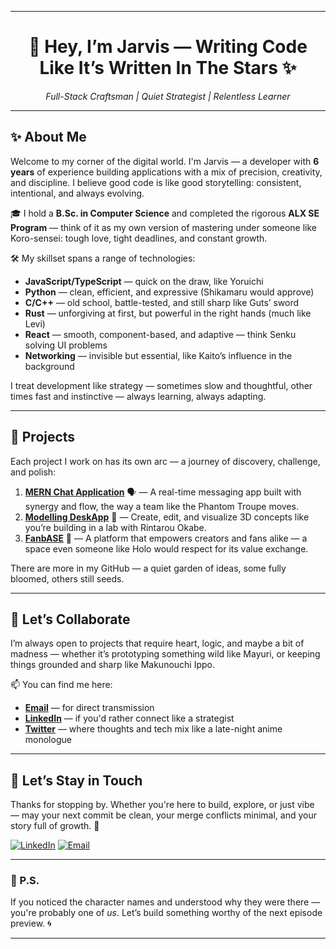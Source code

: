 
---

<!-- Main Header -->
<h1 align="center">👋 Hey, I’m Jarvis — Writing Code Like It’s Written In The Stars ✨</h1>
<p align="center">
  <em>Full-Stack Craftsman | Quiet Strategist | Relentless Learner</em>
</p>

---

<!-- About Me Section -->
## ✨ About Me

Welcome to my corner of the digital world. I'm Jarvis — a developer with **6 years** of experience building applications with a mix of precision, creativity, and discipline. I believe good code is like good storytelling: consistent, intentional, and always evolving.

🎓 I hold a **B.Sc. in Computer Science** and completed the rigorous **ALX SE Program** — think of it as my own version of mastering under someone like Koro-sensei: tough love, tight deadlines, and constant growth.

🛠️ My skillset spans a range of technologies:
- **JavaScript/TypeScript** — quick on the draw, like Yoruichi
- **Python** — clean, efficient, and expressive (Shikamaru would approve)
- **C/C++** — old school, battle-tested, and still sharp like Guts’ sword
- **Rust** — unforgiving at first, but powerful in the right hands (much like Levi)
- **React** — smooth, component-based, and adaptive — think Senku solving UI problems
- **Networking** — invisible but essential, like Kaito’s influence in the background

I treat development like strategy — sometimes slow and thoughtful, other times fast and instinctive — always learning, always adapting.

---

<!-- My Projects Section -->
## 🧩 Projects

Each project I work on has its own arc — a journey of discovery, challenge, and polish:

1. [**MERN Chat Application**](https://github.com/Twhite2/MERN_chatapp) 🗣️ — A real-time messaging app built with synergy and flow, the way a team like the Phantom Troupe moves.
2. [**Modelling DeskApp**](https://github.com/Twhite2/Modelling_Deskapp) 🎨 — Create, edit, and visualize 3D concepts like you’re building in a lab with Rintarou Okabe.
3. [**FanbASE**](https://github.com/Twhite2/fanbase) 🔗 — A platform that empowers creators and fans alike — a space even someone like Holo would respect for its value exchange.

There are more in my GitHub — a quiet garden of ideas, some fully bloomed, others still seeds.

---

<!-- Collaboration Section -->
## 🤝 Let’s Collaborate

I’m always open to projects that require heart, logic, and maybe a bit of madness — whether it’s prototyping something wild like Mayuri, or keeping things grounded and sharp like Makunouchi Ippo.

📫 You can find me here:
- [**Email**](mailto:emmanuelmieye@gmail.com) — for direct transmission
- [**LinkedIn**](https://www.linkedin.com/in/emmanuel-frank-opigo-52788a230/) — if you'd rather connect like a strategist
- [**Twitter**](https://twitter.com/Tmieyewhite) — where thoughts and tech mix like a late-night anime monologue

---

<!-- Contact Section -->
## 🧭 Let’s Stay in Touch

Thanks for stopping by. Whether you're here to build, explore, or just vibe — may your next commit be clean, your merge conflicts minimal, and your story full of growth. 🌿

[![LinkedIn](https://img.shields.io/badge/LinkedIn-Connect-blue?style=flat-square&logo=linkedin)](https://www.linkedin.com/in/emmanuel-frank-opigo-52788a230/)
[![Email](https://img.shields.io/badge/Email-Contact-red?style=flat-square&logo=gmail)](mailto:emmanuelmieye@gmail.com)

---

### 📝 P.S.

If you noticed the character names and understood why they were there — you're probably one of *us*. Let’s build something worthy of the next episode preview. 🌀

---
